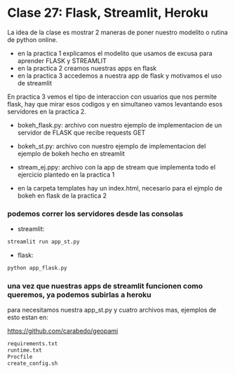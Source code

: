 # Clase 27: Flask, Streamlit, Heroku

La idea de la clase es mostrar 2 maneras de poner nuestro modelito o rutina de python online.

* en la practica 1 explicamos el modelito que usamos de excusa para aprender FLASK y STREAMLIT
* en la practica 2 creamos nuestras apps en flask 
* en la practica 3 accedemos a nuestra app de flask y motivamos el uso de streamlit

En practica 3 vemos el tipo de interaccion con usuarios que nos permite flask, hay que mirar esos codigos y en simultaneo vamos levantando esos servidores en la practica 2.

* bokeh_flask.py: archivo con nuestro ejemplo de implementacion de un servidor de FLASK que recibe requests GET
* bokeh_st.py: archivo con nuestro ejemplo de implementacion del ejemplo de bokeh hecho en streamlit
* stream_ej.ppy: archivo con la app de stream que implementa todo el ejercicio plantedo en la practica 1

* en la carpeta templates hay un index.html, necesario para el ejmplo de bokeh en flask de la practica 2


### podemos correr los servidores desde las consolas
+ streamlit: 

```bash
streamlit run app_st.py
``` 

+ flask: 

```bash
python app_flask.py
``` 
### una vez que nuestras apps de streamlit funcionen como queremos, ya podemos subirlas a heroku

para necesitamos nuestra app_st.py y cuatro archivos mas, ejemplos de esto estan en:

https://github.com/carabedo/geopami

```bash
requirements.txt
runtime.txt
Procfile
create_config.sh
``` 
